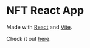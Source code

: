 # NFT React App

Made with [React](https://react.dev/) and [Vite](https://vitejs.dev/).

Check it out [here](https://react-nft-app-eta.vercel.app/).
